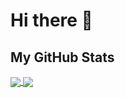 # Hi there 👋

## My GitHub Stats

<a href="https://github.com/tiemonl">
  <img align="center" src="https://github-readme-stats.vercel.app/api/top-langs?username=tiemonl&theme=solarized-dark" />
</a>
<a href="https://github.com/tiemonl">
  <img align="center" src="https://github-readme-stats.vercel.app/api?username=tiemonl&show_icons=true&theme=solarized-dark&include_all_commits=true" />
</a>

<!--
**tiemonl/tiemonl** is a ✨ _special_ ✨ repository because its `README.md` (this file) appears on your GitHub profile.

Here are some ideas to get you started:

- 🔭 I’m currently working on ...
- 🌱 I’m currently learning ...
- 👯 I’m looking to collaborate on ...
- 🤔 I’m looking for help with ...
- 💬 Ask me about ...
- 📫 How to reach me: ...
- 😄 Pronouns: ...
- ⚡ Fun fact: ...
-->
